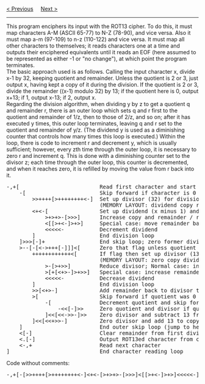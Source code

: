 <a href="/Example/Hello-World.md">&lt; Previous</a>
&nbsp;&nbsp;&nbsp;
<a href="/Resources.md">Next &gt;</a>
<hr>
This program enciphers its input with the ROT13 cipher. To do this, it must map characters A-M (ASCII 65-77) to N-Z (78-90), and vice versa. Also it must map a-m (97-109) to n-z (110-122) and vice versa. It must map all other characters to themselves; it reads characters one at a time and outputs their enciphered equivalents until it reads an EOF (here assumed to be represented as either -1 or "no change"), at which point the program terminates.
<br>
The basic approach used is as follows. Calling the input character x, divide x-1 by 32, keeping quotient and remainder. Unless the quotient is 2 or 3, just output x, having kept a copy of it during the division. If the quotient is 2 or 3, divide the remainder ((x-1) modulo 32) by 13; if the quotient here is 0, output x+13; if 1, output x-13; if 2, output x.
<br>
Regarding the division algorithm, when dividing y by z to get a quotient q and remainder r, there is an outer loop which sets q and r first to the quotient and remainder of 1/z, then to those of 2/z, and so on; after it has executed y times, this outer loop terminates, leaving q and r set to the quotient and remainder of y/z. (The dividend y is used as a diminishing counter that controls how many times this loop is executed.) Within the loop, there is code to increment r and decrement y, which is usually sufficient; however, every zth time through the outer loop, it is necessary to zero r and increment q. This is done with a diminishing counter set to the divisor z; each time through the outer loop, this counter is decremented, and when it reaches zero, it is refilled by moving the value from r back into it.
<pre>
-,+[                         Read first character and start outer character reading loop
    -[                       Skip forward if character is 0
        &gt;&gt;++++[&gt;++++++++&lt;-]  Set up divisor (32) for division loop
                             (MEMORY LAYOUT: dividend copy remainder divisor quotient zero zero)
        &lt;+&lt;-[                Set up dividend (x minus 1) and enter division loop
            &gt;+&gt;+&gt;-[&gt;&gt;&gt;]      Increase copy and remainder / reduce divisor / Normal case: skip forward
            &lt;[[&gt;+&lt;-]&gt;+&gt;]     Special case: move remainder back to divisor and increase quotient
            &lt;&lt;&lt;&lt;&lt;-           Decrement dividend
        ]                    End division loop
    ]&gt;&gt;&gt;[-]+                 End skip loop; zero former divisor and reuse space for a flag
    &gt;--[-[&lt;-&gt;+++[-]]]&lt;[      Zero that flag unless quotient was 2 or 3; zero quotient; check flag
        ++++++++++++&lt;[       If flag then set up divisor (13) for second division loop
                             (MEMORY LAYOUT: zero copy dividend divisor remainder quotient zero zero)
            &gt;-[&gt;+&gt;&gt;]         Reduce divisor; Normal case: increase remainder
            &gt;[+[&lt;+&gt;-]&gt;+&gt;&gt;]   Special case: increase remainder / move it back to divisor / increase quotient
            &lt;&lt;&lt;&lt;&lt;-           Decrease dividend
        ]                    End division loop
        &gt;&gt;[&lt;+&gt;-]             Add remainder back to divisor to get a useful 13
        &gt;[                   Skip forward if quotient was 0
            -[               Decrement quotient and skip forward if quotient was 1
                -&lt;&lt;[-]&gt;&gt;     Zero quotient and divisor if quotient was 2
            ]&lt;&lt;[&lt;&lt;-&gt;&gt;-]&gt;&gt;    Zero divisor and subtract 13 from copy if quotient was 1
        ]&lt;&lt;[&lt;&lt;+&gt;&gt;-]          Zero divisor and add 13 to copy if quotient was 0
    ]                        End outer skip loop (jump to here if ((character minus 1)/32) was not 2 or 3)
    &lt;[-]                     Clear remainder from first division if second division was skipped
    &lt;.[-]                    Output ROT13ed character from copy and clear it
    &lt;-,+                     Read next character
]                            End character reading loop
</pre>
Code without comments:
<pre>-,+[-[&gt;&gt;++++[&gt;++++++++&lt;-]&lt;+&lt;-[&gt;+&gt;+&gt;-[&gt;&gt;&gt;]&lt;[[&gt;+&lt;-]&gt;+&gt;]&lt;&lt;&lt;&lt;&lt;-]]&gt;&gt;&gt;[-]+&gt;--[-[&lt;-&gt;+++[-]]]&lt;[++++++++++++&lt;[&gt;-[&gt;+&gt;&gt;]&gt;[+[&lt;+&gt;-]&gt;+&gt;&gt;]&lt;&lt;&lt;&lt;&lt;-]&gt;&gt;[&lt;+&gt;-&gt;[-[-&lt;&lt;[-]&gt;&gt;]&lt;&lt;[&lt;&lt;-&gt;&gt;-]&gt;&gt;]&lt;&lt;[&lt;&lt;+&gt;&gt;-]]&lt;[-]&lt;.[-]&lt;-,+]</pre>
